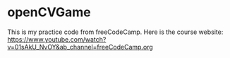 # openCVGame
This is my practice code from freeCodeCamp. 
Here is the course website: https://www.youtube.com/watch?v=01sAkU_NvOY&ab_channel=freeCodeCamp.org
